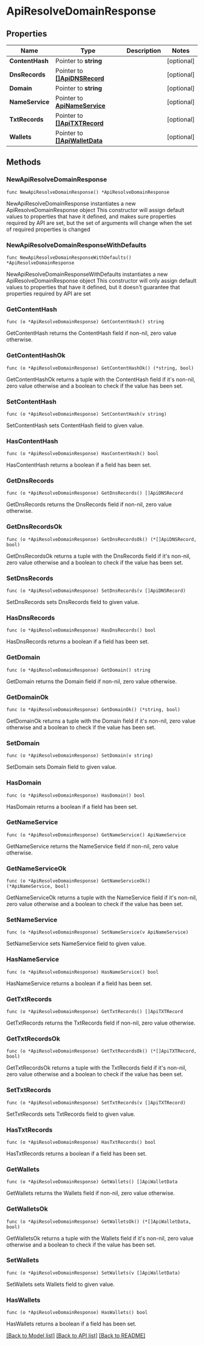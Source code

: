 # ApiResolveDomainResponse

## Properties

Name | Type | Description | Notes
------------ | ------------- | ------------- | -------------
**ContentHash** | Pointer to **string** |  | [optional] 
**DnsRecords** | Pointer to [**[]ApiDNSRecord**](ApiDNSRecord.md) |  | [optional] 
**Domain** | Pointer to **string** |  | [optional] 
**NameService** | Pointer to [**ApiNameService**](ApiNameService.md) |  | [optional] 
**TxtRecords** | Pointer to [**[]ApiTXTRecord**](ApiTXTRecord.md) |  | [optional] 
**Wallets** | Pointer to [**[]ApiWalletData**](ApiWalletData.md) |  | [optional] 

## Methods

### NewApiResolveDomainResponse

`func NewApiResolveDomainResponse() *ApiResolveDomainResponse`

NewApiResolveDomainResponse instantiates a new ApiResolveDomainResponse object
This constructor will assign default values to properties that have it defined,
and makes sure properties required by API are set, but the set of arguments
will change when the set of required properties is changed

### NewApiResolveDomainResponseWithDefaults

`func NewApiResolveDomainResponseWithDefaults() *ApiResolveDomainResponse`

NewApiResolveDomainResponseWithDefaults instantiates a new ApiResolveDomainResponse object
This constructor will only assign default values to properties that have it defined,
but it doesn't guarantee that properties required by API are set

### GetContentHash

`func (o *ApiResolveDomainResponse) GetContentHash() string`

GetContentHash returns the ContentHash field if non-nil, zero value otherwise.

### GetContentHashOk

`func (o *ApiResolveDomainResponse) GetContentHashOk() (*string, bool)`

GetContentHashOk returns a tuple with the ContentHash field if it's non-nil, zero value otherwise
and a boolean to check if the value has been set.

### SetContentHash

`func (o *ApiResolveDomainResponse) SetContentHash(v string)`

SetContentHash sets ContentHash field to given value.

### HasContentHash

`func (o *ApiResolveDomainResponse) HasContentHash() bool`

HasContentHash returns a boolean if a field has been set.

### GetDnsRecords

`func (o *ApiResolveDomainResponse) GetDnsRecords() []ApiDNSRecord`

GetDnsRecords returns the DnsRecords field if non-nil, zero value otherwise.

### GetDnsRecordsOk

`func (o *ApiResolveDomainResponse) GetDnsRecordsOk() (*[]ApiDNSRecord, bool)`

GetDnsRecordsOk returns a tuple with the DnsRecords field if it's non-nil, zero value otherwise
and a boolean to check if the value has been set.

### SetDnsRecords

`func (o *ApiResolveDomainResponse) SetDnsRecords(v []ApiDNSRecord)`

SetDnsRecords sets DnsRecords field to given value.

### HasDnsRecords

`func (o *ApiResolveDomainResponse) HasDnsRecords() bool`

HasDnsRecords returns a boolean if a field has been set.

### GetDomain

`func (o *ApiResolveDomainResponse) GetDomain() string`

GetDomain returns the Domain field if non-nil, zero value otherwise.

### GetDomainOk

`func (o *ApiResolveDomainResponse) GetDomainOk() (*string, bool)`

GetDomainOk returns a tuple with the Domain field if it's non-nil, zero value otherwise
and a boolean to check if the value has been set.

### SetDomain

`func (o *ApiResolveDomainResponse) SetDomain(v string)`

SetDomain sets Domain field to given value.

### HasDomain

`func (o *ApiResolveDomainResponse) HasDomain() bool`

HasDomain returns a boolean if a field has been set.

### GetNameService

`func (o *ApiResolveDomainResponse) GetNameService() ApiNameService`

GetNameService returns the NameService field if non-nil, zero value otherwise.

### GetNameServiceOk

`func (o *ApiResolveDomainResponse) GetNameServiceOk() (*ApiNameService, bool)`

GetNameServiceOk returns a tuple with the NameService field if it's non-nil, zero value otherwise
and a boolean to check if the value has been set.

### SetNameService

`func (o *ApiResolveDomainResponse) SetNameService(v ApiNameService)`

SetNameService sets NameService field to given value.

### HasNameService

`func (o *ApiResolveDomainResponse) HasNameService() bool`

HasNameService returns a boolean if a field has been set.

### GetTxtRecords

`func (o *ApiResolveDomainResponse) GetTxtRecords() []ApiTXTRecord`

GetTxtRecords returns the TxtRecords field if non-nil, zero value otherwise.

### GetTxtRecordsOk

`func (o *ApiResolveDomainResponse) GetTxtRecordsOk() (*[]ApiTXTRecord, bool)`

GetTxtRecordsOk returns a tuple with the TxtRecords field if it's non-nil, zero value otherwise
and a boolean to check if the value has been set.

### SetTxtRecords

`func (o *ApiResolveDomainResponse) SetTxtRecords(v []ApiTXTRecord)`

SetTxtRecords sets TxtRecords field to given value.

### HasTxtRecords

`func (o *ApiResolveDomainResponse) HasTxtRecords() bool`

HasTxtRecords returns a boolean if a field has been set.

### GetWallets

`func (o *ApiResolveDomainResponse) GetWallets() []ApiWalletData`

GetWallets returns the Wallets field if non-nil, zero value otherwise.

### GetWalletsOk

`func (o *ApiResolveDomainResponse) GetWalletsOk() (*[]ApiWalletData, bool)`

GetWalletsOk returns a tuple with the Wallets field if it's non-nil, zero value otherwise
and a boolean to check if the value has been set.

### SetWallets

`func (o *ApiResolveDomainResponse) SetWallets(v []ApiWalletData)`

SetWallets sets Wallets field to given value.

### HasWallets

`func (o *ApiResolveDomainResponse) HasWallets() bool`

HasWallets returns a boolean if a field has been set.


[[Back to Model list]](../README.md#documentation-for-models) [[Back to API list]](../README.md#documentation-for-api-endpoints) [[Back to README]](../README.md)



